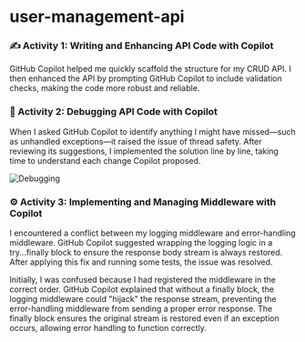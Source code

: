 # user-management-api

### ✍️ Activity 1: Writing and Enhancing API Code with Copilot

GitHub Copilot helped me quickly scaffold the structure for my CRUD API. I then enhanced the API by prompting GitHub Copilot to include validation checks, making the code more robust and reliable.

### 🐞 Activity 2: Debugging API Code with Copilot

When I asked GitHub Copilot to identify anything I might have missed—such as unhandled exceptions—it raised the issue of thread safety. After reviewing its suggestions, I implemented the solution line by line, taking time to understand each change Copilot proposed.

![Debugging](https://github.com/user-attachments/assets/2ee150f5-bea7-4901-8937-43359627f31b)

### ⚙️ Activity 3: Implementing and Managing Middleware with Copilot

I encountered a conflict between my logging middleware and error-handling middleware. GitHub Copilot suggested wrapping the logging logic in a try...finally block to ensure the response body stream is always restored. After applying this fix and running some tests, the issue was resolved.

Initially, I was confused because I had registered the middleware in the correct order. GitHub Copilot explained that without a finally block, the logging middleware could "hijack" the response stream, preventing the error-handling middleware from sending a proper error response. The finally block ensures the original stream is restored even if an exception occurs, allowing error handling to function correctly.

